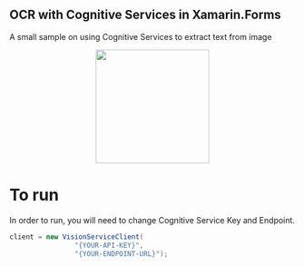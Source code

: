 OCR with Cognitive Services in Xamarin.Forms
---
A small sample on using Cognitive Services to extract text from image

<div style="text-align:center">
<img src="./demo.gif" width="200px" />
</div>

# To run
In order to run, you will need to change Cognitive Service Key and Endpoint.
```c#
client = new VisionServiceClient(
                "{YOUR-API-KEY}",
                "{YOUR-ENDPOINT-URL}");
```